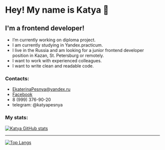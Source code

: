 # Hey! My name is Katya 👋

## I'm a frontend developer!

- I’m currently working on diploma project.
- I am currently studying in Yandex.practicum.
- I live in the Russia and am looking for a junior frontend developer position in Kazan, St. Petersburg or remotely.
- I want to work with experienced colleagues.
- I want to write clean and readable code.


### Contacts:
- EkaterinaPesnya@yandex.ru
- [Facebook](https://www.facebook.com/profile.php?id=100072465814654)
- 8 (999) 376-90-20
- telegram: @katyapesnya


### My stats:
 [![Katya GitHub stats](https://github-readme-stats.vercel.app/api?username=KatyaPesnya)](https://github.com/KatyaPesnya/github-readme-stats)
 
 ***

[![Top Langs](https://github-readme-stats.vercel.app/api/top-langs/?username=KatyaPesnya)](https://github.com/KatyaPesnya/github-readme-stats)
